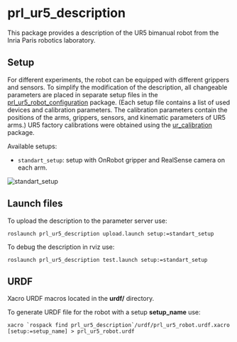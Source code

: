 # prl_ur5_description
This package provides a description of the UR5 bimanual robot from the Inria Paris robotics laboratory.

## Setup

For different experiments, the robot can be equipped with different grippers and sensors.
To simplify the modification of the description, all changeable parameters are placed in separate setup files in the [prl_ur5_robot_configuration](https://github.com/inria-paris-robotics-lab/prl_ur5_robot_configuration) package.
(Each setup file contains a list of used devices and calibration parameters. The calibration parameters contain the positions of the arms, grippers, sensors, and kinematic parameters of UR5 arms.)
UR5 factory calibrations were obtained using the [ur_calibration](https://github.com/UniversalRobots/Universal_Robots_ROS_Driver/tree/master/ur_calibration) package.

Available setups:

- `standart_setup`: setup with OnRobot gripper and RealSense camera on each arm.

![standart_setup](https://github.com/inria-paris-robotics-lab/prl_ur5_robot/blob/master/prl_ur5_description/media/standart_setup.png?raw=true "standart_setup")

## Launch files

To upload the description to the parameter server use:
```
roslaunch prl_ur5_description upload.launch setup:=standart_setup
```

To debug the description in rviz use:
```
roslaunch prl_ur5_description test.launch setup:=standart_setup
```

## URDF

Xacro URDF macros located in the **urdf/** directory.

To generate URDF file for the robot with a setup **setup_name** use:

```
xacro `rospack find prl_ur5_description`/urdf/prl_ur5_robot.urdf.xacro [setup:=setup_name] > prl_ur5_robot.urdf
```